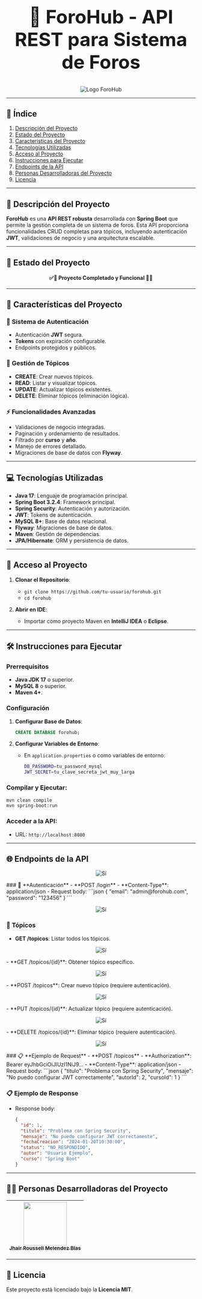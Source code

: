 
<h1 align="center" style="font-size: 50px;">🚀 ForoHub - API REST para Sistema de Foros</h1>
<p align="center"> <img src="1.jpg" alt="Logo ForoHub"> </p>

---

## 📌 **Índice**
1. [Descripción del Proyecto](#-descripción-del-proyecto)
2. [Estado del Proyecto](#-estado-del-proyecto)
3. [Características del Proyecto](#-características-del-proyecto)
4. [Tecnologías Utilizadas](#-tecnologías-utilizadas)
5. [Acceso al Proyecto](#-acceso-al-proyecto)
6. [Instrucciones para Ejecutar](#-instrucciones-para-ejecutar)
7. [Endpoints de la API](#-endpoints-de-la-api)
8. [Personas Desarrolladoras del Proyecto](#-personas-desarrolladoras-del-proyecto)
9. [Licencia](#-licencia)

---

## 📖 **Descripción del Proyecto**

**ForoHub** es una **API REST robusta** desarrollada con **Spring Boot** que permite la gestión completa de un sistema de foros. Esta API proporciona funcionalidades CRUD completas para tópicos, incluyendo autenticación **JWT**, validaciones de negocio y una arquitectura escalable.

---

## 🚀 **Estado del Proyecto**

<h4 align="center">
 ✅🎉 Proyecto Completado y Funcional 🎉✅
</h4>

---

## 🔧 **Características del Proyecto**

### 🔐 **Sistema de Autenticación**
- Autenticación **JWT** segura.
- **Tokens** con expiración configurable.
- Endpoints protegidos y públicos.

### 💾 **Gestión de Tópicos**
- **CREATE**: Crear nuevos tópicos.
- **READ**: Listar y visualizar tópicos.
- **UPDATE**: Actualizar tópicos existentes.
- **DELETE**: Eliminar tópicos (eliminación lógica).

### ⚡ **Funcionalidades Avanzadas**
- Validaciones de negocio integradas.
- Paginación y ordenamiento de resultados.
- Filtrado por **curso** y **año**.
- Manejo de errores detallado.
- Migraciones de base de datos con **Flyway**.

---

## 💻 **Tecnologías Utilizadas**

- **Java 17**: Lenguaje de programación principal.
- **Spring Boot 3.2.4**: Framework principal.
- **Spring Security**: Autenticación y autorización.
- **JWT**: Tokens de autenticación.
- **MySQL 8+**: Base de datos relacional.
- **Flyway**: Migraciones de base de datos.
- **Maven**: Gestión de dependencias.
- **JPA/Hibernate**: ORM y persistencia de datos.

---

## 📁 **Acceso al Proyecto**

1. **Clonar el Repositorio**:
   - `git clone https://github.com/tu-usuario/forohub.git`
   - `cd forohub`

2. **Abrir en IDE**:
   - Importar como proyecto Maven en **IntelliJ IDEA** o **Eclipse**.

---

## 🛠️ **Instrucciones para Ejecutar**

### Prerrequisitos
- **Java JDK 17** o superior.
- **MySQL 8** o superior.
- **Maven 4+**.

### Configuración
1. **Configurar Base de Datos**:
   ```sql
   CREATE DATABASE forohub;
   ```

2. **Configurar Variables de Entorno**:
   - En `application.properties` o como variables de entorno:
     ```bash
     DB_PASSWORD=tu_password_mysql
     JWT_SECRET=tu_clave_secreta_jwt_muy_larga
     ```

### Compilar y Ejecutar:
```bash
mvn clean compile
mvn spring-boot:run
```

### Acceder a la API:
- URL: `http://localhost:8080`

---

## 🌐 **Endpoints de la API**
<p align="center">
  <img src="./paraREADME/Ejm0.jpg" alt="Sí">
</p>
### 🔐 **Autenticación**
- **POST /login**
  - **Content-Type**: application/json
  - Request body:
    ```json
    {
      "email": "admin@forohub.com",
      "password": "123456"
    }
    ```
<p align="center">
  <img src="./paraREADME/Ejm1.jpg" alt="Sí">
</p>

### 📝 **Tópicos**
- **GET /topicos**: Listar todos los tópicos.
<p align="center">
  <img src="./paraREADME/Ejm3.jpg" alt="Sí">
</p>
- **GET /topicos/{id}**: Obtener tópico específico.
<p align="center">
  <img src="./paraREADME/Ejm4.jpg" alt="Sí">
</p>
- **POST /topicos**: Crear nuevo tópico (requiere autenticación).
<p align="center">
  <img src="./paraREADME/Ejm2.jpg" alt="Sí">
</p>
- **PUT /topicos/{id}**: Actualizar tópico (requiere autenticación).
<p align="center">
  <img src="./paraREADME/Ejm5.jpg" alt="Sí">
</p>
- **DELETE /topicos/{id}**: Eliminar tópico (requiere autenticación).
<p align="center">
  <img src="./paraREADME/Ejm6.jpg" alt="Sí">
</p>
### 📋 **Ejemplo de Request**
- **POST /topicos**
  - **Authorization**: Bearer eyJhbGciOiJIUzI1NiJ9...
  - **Content-Type**: application/json
  - Request body:
    ```json
    {
      "titulo": "Problema con Spring Security",
      "mensaje": "No puedo configurar JWT correctamente",
      "autorId": 2,
      "cursoId": 1
    }
    ```

### 📋 **Ejemplo de Response**
- Response body:
  ```json
  {
    "id": 1,
    "titulo": "Problema con Spring Security",
    "mensaje": "No puedo configurar JWT correctamente",
    "fechaCreacion": "2024-01-20T10:30:00",
    "status": "NO_RESPONDIDO",
    "autor": "Usuario Ejemplo",
    "curso": "Spring Boot"
  }
  ```

---

## 🧑‍💻 **Personas Desarrolladoras del Proyecto**

| [<img src="https://avatars.githubusercontent.com/u/181286163?v=4" width=115><br><sub>Jhair Roussell Melendez Blas</sub>](https://github.com/JhairRoussell2) |
| :---: |

---

## 📜 **Licencia**

Este proyecto está licenciado bajo la **Licencia MIT**.
